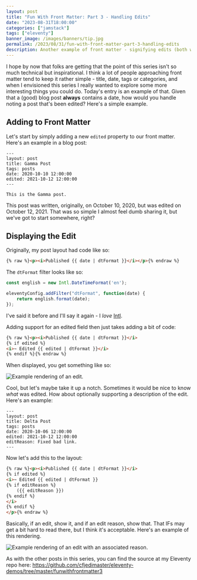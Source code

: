 ```yaml
---
layout: post
title: "Fun With Front Matter: Part 3 - Handling Edits"
date: "2023-08-31T18:00:00"
categories: ["jamstack"]
tags: ["eleventy"]
banner_image: /images/banners/tip.jpg
permalink: /2023/08/31/fun-with-front-matter-part-3-handling-edits
description: Another example of front matter - signifying edits (both when and why)
---
```


I hope by now that folks are getting that the point of this series isn't so much technical but inspirational. I think a lot of people approaching front matter tend to keep it rather simple - title, date, tags or categories, and when I envisioned this series I really wanted to explore some more interesting things you could do. Today's entry is an example of that. Given that a (good) blog post **always** contains a date, how would you handle noting a post that's been edited? Here's a simple example. 

## Adding to Front Matter

Let's start by simply adding a new `edited` property to our front matter. Here's an example in a blog post:

```
---
layout: post
title: Gamma Post
tags: posts
date: 2020-10-10 12:00:00
edited: 2021-10-12 12:00:00
---

This is the Gamma post.
```

This post was written, originally, on October 10, 2020, but was edited on October 12, 2021. That was so simple I almost feel dumb sharing it, but we've got to start somewhere, right?

## Displaying the Edit

Originally, my post layout had code like so:

```html
{% raw %}<p><i>Published {{ date | dtFormat }}</i></p>{% endraw %}
```

The `dtFormat` filter looks like so:

```js
const english = new Intl.DateTimeFormat('en');

eleventyConfig.addFilter("dtFormat", function(date) {
    return english.format(date);
});
```

I've said it before and I'll say it again - I *love* [Intl](https://developer.mozilla.org/en-US/docs/Web/JavaScript/Reference/Global_Objects/Intl). 

Adding support for an edited field then just takes adding a bit of code:

```html
{% raw %}<p><i>Published {{ date | dtFormat }}</i>
{% if edited %}
<i>~ Edited {{ edited | dtFormat }}</i>
{% endif %}{% endraw %}
```

When displayed, you get something like so:

<p>
<img src="https://static.raymondcamden.com/images/2023/08/fwfm5.jpg" alt="Example rendering of an edit." class="imgborder imgcenter" loading="lazy">
</p>

Cool, but let's maybe take it up a notch. Sometimes it would be nice to know *what* was edited. How about optionally supporting a description of the edit. Here's an example:

```
---
layout: post
title: Delta Post
tags: posts
date: 2020-10-06 12:00:00
edited: 2021-10-12 12:00:00
editReason: Fixed bad link.
---
```

Now let's add this to the layout:

```html
{% raw %}<p><i>Published {{ date | dtFormat }}</i>
{% if edited %}
<i>~ Edited {{ edited | dtFormat }}
{% if editReason %}
	({{ editReason }})
{% endif %}
</i>
{% endif %}
</p>{% endraw %}
```

Basically, if an edit, show it, and if an edit reason, show that. That IFs may get a bit hard to read there, but I think it's acceptable. Here's an example of this rendering.

<p>
<img src="https://static.raymondcamden.com/images/2023/08/fwfm6.jpg" alt="Example rendering of an edit with an associated reason." class="imgborder imgcenter" loading="lazy">
</p>

As with the other posts in this series, you can find the source at my Eleventy repo here: <https://github.com/cfjedimaster/eleventy-demos/tree/master/funwithfrontmatter3>